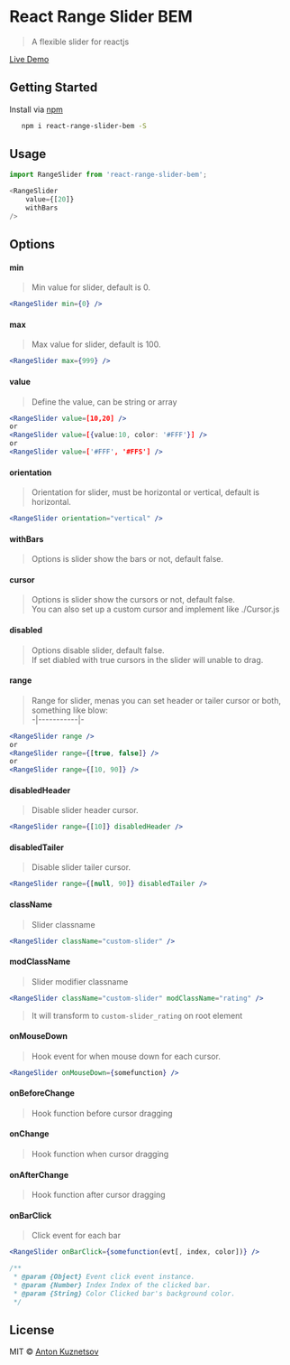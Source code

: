 # React Range Slider BEM

> A flexible slider for reactjs

[Live Demo](http://isnifer.github.io/react-range-slider-bem)

## Getting Started

Install via [npm](http://npmjs.org/react-range-slider-bem)

```bash
   npm i react-range-slider-bem -S
```

## Usage

```Javascript
import RangeSlider from 'react-range-slider-bem';

<RangeSlider
    value={[20]}
    withBars 
/>

```

## Options
#### min
> Min value for slider, default is 0.
     
```jsx
<RangeSlider min={0} />
```

#### max
> Max value for slider, default is 100.

```jsx
<RangeSlider max={999} />
```

#### value
> Define the value, can be string or array

```jsx
<RangeSlider value=[10,20] />
or
<RangeSlider value=[{value:10, color: '#FFF'}] />
or
<RangeSlider value=['#FFF', '#FFS'] />
```

#### orientation
> Orientation for slider, must be horizontal or vertical, default is horizontal.

```jsx
<RangeSlider orientation="vertical" />
```

#### withBars
> Options is slider show the bars or not, default false.

#### cursor
> Options is slider show the cursors or not, default false.  
> You can also set up a custom cursor and implement like ./Cursor.js

#### disabled
> Options disable slider, default false.  
> If set diabled with true cursors in the slider will unable to drag.

#### range
> Range for slider, menas you can set header or tailer cursor or both, something like blow:  
> -|-----------|-

```jsx
<RangeSlider range />
or
<RangeSlider range={[true, false]} />
or
<RangeSlider range={[10, 90]} />
```

#### disabledHeader
> Disable slider header cursor.

```jsx
<RangeSlider range={[10]} disabledHeader />
```

#### disabledTailer
> Disable slider tailer cursor.

```jsx
<RangeSlider range={[null, 90]} disabledTailer />
```
#### className
> Slider classname

```jsx
<RangeSlider className="custom-slider" />
```

#### modClassName
> Slider modifier classname

```jsx
<RangeSlider className="custom-slider" modClassName="rating" />
```
> It will transform to `custom-slider_rating` on root element

#### onMouseDown
> Hook event for when mouse down for each cursor.

```jsx
<RangeSlider onMouseDown={somefunction} />
```

#### onBeforeChange
> Hook function before cursor dragging

#### onChange
> Hook function when cursor dragging

#### onAfterChange
> Hook function after cursor dragging

#### onBarClick
> Click event for each bar

```jsx
<RangeSlider onBarClick={somefunction(evt[, index, color])} />
```
```js
/**
 * @param {Object} Event click event instance.
 * @param {Number} Index Index of the clicked bar.
 * @param {String} Color Clicked bar's background color.
 */
```

## License
MIT © [Anton Kuznetsov](http://github.com/isnifer)
